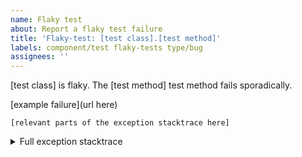 ```yaml
---
name: Flaky test
about: Report a flaky test failure
title: 'Flaky-test: [test class].[test method]'
labels: component/test flaky-tests type/bug
assignees: ''
---
```

<!--- 

Instructions for reporting a flaky test using this issue template:

1. Replace [test class] in title and body with the test class name
2. Replace [test method] in title and body with the test method that failed. Multiple methods are flaky, remove the content that refers to the test method.
3. Replace "url here" with a url to an example failure. In the Github Actions workflow run logs, you can right click on the line number to copy a link to the line. Example of such url is https://github.com/apache/pulsar/pull/8892/checks?check_run_id=1531075794#step:9:377 . The logs are available for a limited amount of time (usually for a few weeks).
4. Replace "relevant parts of the exception stacktrace here" with the a few lines of the stack trace that shows at least the exception message and the line of test code where the stacktrace occurred.
5. Replace "full exception stacktrace here" with the full exception stacktrace from logs. This section will be hidden by default.
6. Remove all unused fields / content to unclutter the reported issue. Remove this comment too.

-->
[test class] is flaky. The [test method] test method fails sporadically.

[example failure](url here)

```
[relevant parts of the exception stacktrace here]
```

<details>
<summary>Full exception stacktrace</summary>
<code><pre>
full exception stacktrace here
</pre></code>
</details>